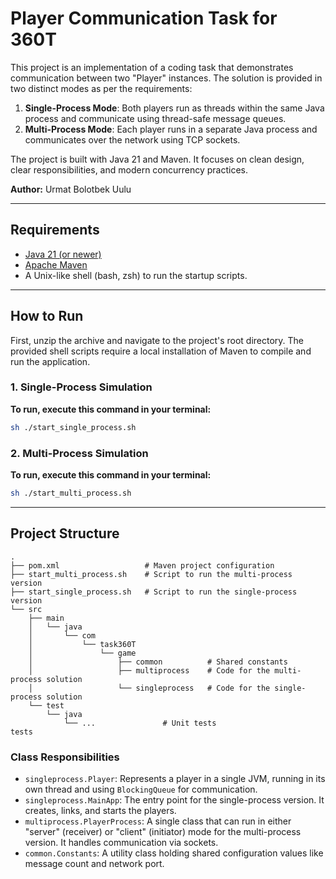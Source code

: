 # Player Communication Task for 360T

This project is an implementation of a coding task that demonstrates communication between two "Player" instances. The solution is provided in two distinct modes as per the requirements:

1. **Single-Process Mode**: Both players run as threads within the same Java process and communicate using thread-safe message queues.
2. **Multi-Process Mode**: Each player runs in a separate Java process and communicates over the network using TCP sockets.

The project is built with Java 21 and Maven. It focuses on clean design, clear responsibilities, and modern concurrency practices.

**Author:** Urmat Bolotbek Uulu

---

## Requirements

* [Java 21 (or newer)](https://www.oracle.com/java/technologies/downloads/)
* [Apache Maven](https://maven.apache.org/download.cgi)
* A Unix-like shell (bash, zsh) to run the startup scripts.

---

## How to Run

First, unzip the archive and navigate to the project's root directory. The provided shell scripts require a local installation of Maven to compile and run the application.

### 1. Single-Process Simulation

**To run, execute this command in your terminal:**

```bash
sh ./start_single_process.sh
```

### 2. Multi-Process Simulation

**To run, execute this command in your terminal:**

```bash
sh ./start_multi_process.sh
```

---

## Project Structure

```
.
├── pom.xml                   # Maven project configuration
├── start_multi_process.sh    # Script to run the multi-process version
├── start_single_process.sh   # Script to run the single-process version
└── src
    ├── main
    │   └── java
    │       └── com
    │           └── task360T
    │               └── game
    │                   ├── common          # Shared constants
    │                   ├── multiprocess    # Code for the multi-process solution
    │                   └── singleprocess   # Code for the single-process solution
    └── test
        └── java
            └── ...               # Unit tests
tests
```

### Class Responsibilities

* `singleprocess.Player`: Represents a player in a single JVM, running in its own thread and using `BlockingQueue` for communication.
* `singleprocess.MainApp`: The entry point for the single-process version. It creates, links, and starts the players.
* `multiprocess.PlayerProcess`: A single class that can run in either "server" (receiver) or "client" (initiator) mode for the multi-process version. It handles communication via sockets.
* `common.Constants`: A utility class holding shared configuration values like message count and network port.